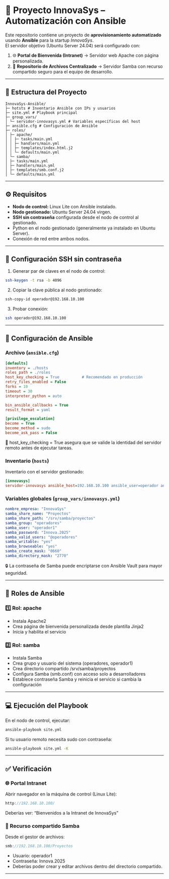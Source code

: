 # 🚀 Proyecto InnovaSys – Automatización con Ansible

Este repositorio contiene un proyecto de **aprovisionamiento automatizado** usando **Ansible** para la startup _InnovaSys_.  
El servidor objetivo (Ubuntu Server 24.04) será configurado con:

1. 🌐 **Portal de Bienvenida (Intranet)** → Servidor web Apache con página personalizada.
2. 📂 **Repositorio de Archivos Centralizado** → Servidor Samba con recurso compartido seguro para el equipo de desarrollo.

---

## 📂 Estructura del Proyecto

```
InnovaSys-Ansible/
├─ hotsts # Inventario Ansible con IPs y usuarios
├─ site.yml # Playbook principal
├─ group_vars/
│ └─ servidor-innovasys.yml # Variables específicas del host
├─ ansible.cfg # Configuración de Ansible
├─ roles/
│ ├─ apache/
│ │ ├─ tasks/main.yml
│ │ ├─ handlers/main.yml
│ │ ├─ templates/index.html.j2
│ │ └─ defaults/main.yml
│ └─ samba/
│ ├─ tasks/main.yml
│ ├─ handlers/main.yml
│ ├─ templates/smb.conf.j2
│ └─ defaults/main.yml
```

---

## ⚙️ Requisitos

- **Nodo de control:** Linux Lite con Ansible instalado.
- **Nodo gestionado:** Ubuntu Server 24.04 virgen.
- **SSH sin contraseña** configurada desde el nodo de control al gestionado.
- Python en el nodo gestionado (generalmente ya instalado en Ubuntu Server).
- Conexión de red entre ambos nodos.

---

## 🔑 Configuración SSH sin contraseña

1. Generar par de claves en el nodo de control:

```bash
ssh-keygen -t rsa -b 4096
```

2. Copiar la clave pública al nodo gestionado:

```bash
ssh-copy-id operador@192.168.10.100
```

3. Probar conexión:

```bash
ssh operador@192.168.10.100
```

---

## 📌 Configuración de Ansible

### Archivo (`ansible.cfg`)

```ini
[defaults]
inventory = ./hosts
roles_path = ./roles
host_key_checking = True          # Recomendado en producción
retry_files_enabled = False
forks = 10
timeout = 30
interpreter_python = auto

bin_ansible_callbacks = True
result_format = yaml

[privilege_escalation]
become = True
become_method = sudo
become_ask_pass = False
```

🔹 host_key_checking = True asegura que se valide la identidad del servidor remoto antes de ejecutar tareas.

### Inventario (`hosts`)

Inventario con el servidor gestionado:

```ini
[innovasys]
servidor-innovasys ansible_host=192.168.10.100 ansible_user=operador ansible_ssh_private_key_file=~/.ssh/id_rsa
```

### Variables globales (`group_vars/innovasys.yml`)

```yaml
nombre_empresa: "InnovaSys"
samba_share_name: "Proyectos"
samba_share_path: "/srv/samba/proyectos"
samba_group: "operadores"
samba_user: "operador1"
samba_password: "Innova.2025"
samba_valid_users: "@operadores"
samba_writable: "yes"
samba_browseable: "yes"
samba_create_mask: "0660"
samba_directory_mask: "2770"
```

🔒 La contraseña de Samba puede encriptarse con Ansible Vault para mayor seguridad.

---

## 🧩 Roles de Ansible

### 1️⃣ Rol: apache

- Instala Apache2
- Crea página de bienvenida personalizada desde plantilla Jinja2
- Inicia y habilita el servicio

### 2️⃣ Rol: samba

- Instala Samba
- Crea grupo y usuario del sistema (operadores, operador1)
- Crea directorio compartido /srv/samba/proyectos
- Configura Samba (smb.conf) con acceso solo a desarrolladores
- Establece contraseña Samba y reinicia el servicio si cambia la configuración

---

## 💻 Ejecución del Playbook

En el nodo de control, ejecutar:

```bash
ansible-playbook site.yml
```

Si tu usuario remoto necesita sudo con contraseña:

```bash
ansible-playbook site.yml -K
```

---

## ✅ Verificación

### 🌐 Portal Intranet

Abrir navegador en la máquina de control (Linux Lite):

```cpp
http://192.168.10.100/
```

Deberías ver:
“Bienvenidos a la Intranet de InnovaSys”

### 📂 Recurso compartido Samba

Desde el gestor de archivos:

```cpp
smb://192.168.10.100/Proyectos
```

- Usuario: operador1
- Contraseña: Innova.2025
- Deberías poder crear y editar archivos dentro del directorio compartido.

---

